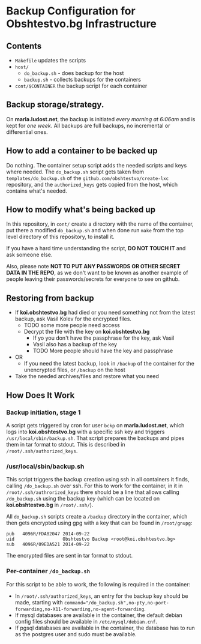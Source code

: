 # Backup Configuration for Obshtestvo.bg Infrastructure #

## Contents ##
 * `Makefile` updates the scripts
 * `host/`
   * `do_backup.sh` - does backup for the host
   * `backup.sh` - collects backups for the containers
 * `cont/$CONTAINER` the backup script for each container

## Backup storage/strategy.

On **marla.ludost.net**, the backup is initiated *every morning at 6:06am* and
is kept for *one week*. All backups are full backups, no incremental or
differential ones.


## How to add a container to be backed up

Do nothing. The container setup script adds the needed scripts and keys where
needed. The `do_backup.sh` script gets taken from `templates/do_backup.sh` of
the `github.com/obshtestvo/create-lxc` repository, and the `authorized_keys`
gets copied from the host, which contains what's needed.

## How to modify what's being backed up

In this repository, in `cont/` create a directory with the name of the
container, put there a modified `do_backup.sh` and when done run `make` from
the top level directory of this repository, to install it.

If you have a hard time understanding the script, **DO NOT TOUCH IT** and ask
someone else.

Also, please note **NOT TO PUT ANY PASSWORDS OR OTHER SECRET DATA IN THE REPO**,
as we don't want to be known as another example of people leaving their
passwords/secrets for everyone to see on github.

## Restoring from backup

* If **koi.obshtestvo.bg** had died or you need something not from the latest
backup, ask Vasil Kolev for the encrypted files.
    * TODO some more people need access
    * Decrypt the file with the key on **koi.obshtestvo.bg**
        * If yo you don't have the passphrase for the key, ask Vasil
        * Vasil also has a backup of the key
        * TODO More people should have the key and passphrase
* OR
    * If you need the latest backup, look in `/backup` of the container for the
unencrypted files, or `/backup` on the host
* Take the needed archives/files and restore what you need

## How Does It Work ##

### Backup initiation, stage 1

A script gets triggered by cron for user `bckp` on **marla.ludost.net**, which
logs into **koi.obshtestvo.bg** with a specific ssh key and triggers
`/usr/local/sbin/backup.sh`. That script prepares the backups and pipes
them in tar format to stdout. This is described in `/root/.ssh/authorized_keys`.

### /usr/local/sbin/backup.sh

This script triggers the backup creation using ssh in all containers it
finds, calling `/do_backup.sh` over ssh. For this to work for the container, in
it in `/root/.ssh/authrorized_keys` there should be a line that allows calling
`/do_backup.sh` using the backup key (which can be located on 
**koi.obshtestvo.bg** in `/root/.ssh/`).

All `do_backup.sh` scripts create a `/backup` directory in the container, which
then gets encrypted using gpg with a key that can be found in `/root/gnupg`:
 
```
pub   4096R/FDA82047 2014-09-22
uid                  Obshtestvo Backup <root@koi.obshtestvo.bg>
sub   4096R/09EDA521 2014-09-22
```

The encrypted files are sent in tar format to stdout.

### Per-container `/do_backup.sh`

For this script to be able to work, the following is required in the container:

* In `/root/.ssh/authorized_keys`, an entry for the backup key should be made,
starting with `command="/do_backup.sh",no-pty,no-port-forwarding,no-X11-forwarding,no-agent-forwarding`.
* If mysql databases are available in the container, the default debian config
files should be available in `/etc/mysql/debian.cnf`.
* If pgsql databases are available in the container, the database has to run
as the postgres user and sudo must be available.



